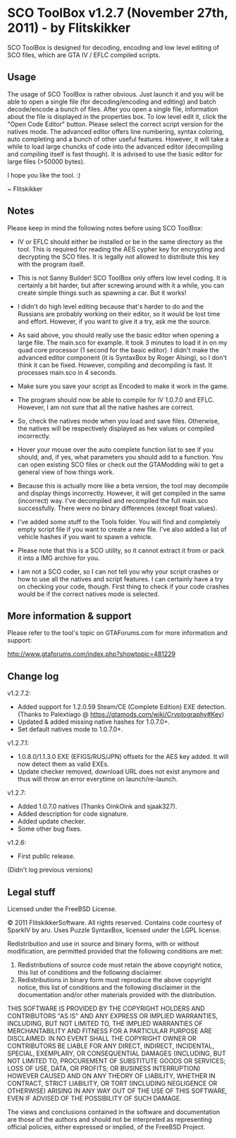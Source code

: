 SCO ToolBox v1.2.7 (November 27th, 2011) - by Flitskikker
=========================================================

SCO ToolBox is designed for decoding, encoding and low level editing of SCO files, which are GTA IV / EFLC compiled scripts.


Usage
-----

The usage of SCO ToolBox is rather obvious.
Just launch it and you will be able to open a single file (for decoding/encoding and editing) and batch decode/encode a bunch of files.
After you open a single file, information about the file is displayed in the properties box. To low level edit it, click the "Open Code Editor" button. Please select the correct script version for the natives mode.
The advanced editor offers line numbering, syntax coloring, auto completing and a bunch of other useful features. However, it will take a while to load large chuncks of code into the advanced editor (decompiling and compiling itself is fast though). It is advised to use the basic editor for large files (>50000 bytes).

I hope you like the tool. :)

~ Flitskikker


Notes
-----

Please keep in mind the following notes before using SCO ToolBox:

- IV or EFLC should either be installed or be in the same directory as the tool. This is required for reading the AES cypher key for encrypting and decrypting the SCO files. It is legally not allowed to distribute this key with the program itself.

- This is not Sanny Builder! SCO ToolBox only offers low level coding. It is certainly a bit harder, but after screwing around with it a while, you can create simple things such as spawning a car. But it works!

- I didn't do high level editing because that's harder to do and the Russians are probably working on their editor, so it would be lost time and effort. However, if you want to give it a try, ask me the source.

- As said above, you should really use the basic editor when opening a large file. The main.sco for example. It took 3 minutes to load it in on my quad core processor (1 second for the basic editor). I didn't make the advanced editor component (it is SyntaxBox by Roger Alsing), so I don't think it can be fixed. However, compiling and decompiling is fast. It processes main.sco in 4 seconds.

- Make sure you save your script as Encoded to make it work in the game.

- The program should now be able to compile for IV 1.0.7.0 and EFLC. However, I am not sure that all the native hashes are correct.

- So, check the natives mode when you load and save files. Otherwise, the natives will be respectively displayed as hex values or compiled incorrectly.

- Hover your mouse over the auto complete function list to see if you should, and, if yes, what parameters you should add to a function. You can open existing SCO files or check out the GTAModding wiki to get a general view of how things work.

- Because this is actually more like a beta version, the tool may decompile and display things incorrectly. However, it will get compiled in the same (incorrect) way. I've decompiled and recompiled the full main.sco successfully. There were no binary differences (except float values).

- I've added some stuff to the Tools folder. You will find and completely empty script file if you want to create a new file. I've also added a list of vehicle hashes if you want to spawn a vehicle.

- Please note that this is a SCO utility, so it cannot extract it from or pack it into a IMG archive for you.

- I am not a SCO coder, so I can not tell you why your script crashes or how to use all the natives and script features. I can certainly have a try on checking your code, though. First thing to check if your code crashes would be if the correct natives mode is selected.


More information & support
--------------------------

Please refer to the tool's topic on GTAForums.com for more information and support:

http://www.gtaforums.com/index.php?showtopic=481229


Change log
----------

v1.2.7.2:
- Added support for 1.2.0.59 Steam/CE (Complete Edition) EXE detection. (Thanks to Palextiago @ https://gtamods.com/wiki/Cryptography#Key)
- Updated & added missing native hashes for 1.0.7.0+.
- Set default natives mode to 1.0.7.0+.

v1.2.7.1:
- 1.0.8.0/1.1.3.0 EXE (EFIGS/RUS/JPN) offsets for the AES key added. It will now detect them as valid EXEs.
- Update checker removed, download URL does not exist anymore and thus will throw an error everytime on launch/re-launch.

v1.2.7:
- Added 1.0.7.0 natives (Thanks OinkOink and sjaak327).
- Added description for code signature.
- Added update checker.
- Some other bug fixes.

v1.2.6:
- First public release.

(Didn't log previous versions)


Legal stuff
-----------

Licensed under the FreeBSD License.

© 2011 FlitskikkerSoftware. All rights reserved.
Contains code courtesy of SparkIV by aru.
Uses Puzzle SyntaxBox, licensed under the LGPL license.

Redistribution and use in source and binary forms, with or without
modification, are permitted provided that the following conditions are met: 

1. Redistributions of source code must retain the above copyright notice, this
   list of conditions and the following disclaimer. 
2. Redistributions in binary form must reproduce the above copyright notice,
   this list of conditions and the following disclaimer in the documentation
   and/or other materials provided with the distribution. 

THIS SOFTWARE IS PROVIDED BY THE COPYRIGHT HOLDERS AND CONTRIBUTORS "AS IS" AND
ANY EXPRESS OR IMPLIED WARRANTIES, INCLUDING, BUT NOT LIMITED TO, THE IMPLIED
WARRANTIES OF MERCHANTABILITY AND FITNESS FOR A PARTICULAR PURPOSE ARE
DISCLAIMED. IN NO EVENT SHALL THE COPYRIGHT OWNER OR CONTRIBUTORS BE LIABLE FOR
ANY DIRECT, INDIRECT, INCIDENTAL, SPECIAL, EXEMPLARY, OR CONSEQUENTIAL DAMAGES
(INCLUDING, BUT NOT LIMITED TO, PROCUREMENT OF SUBSTITUTE GOODS OR SERVICES;
LOSS OF USE, DATA, OR PROFITS; OR BUSINESS INTERRUPTION) HOWEVER CAUSED AND
ON ANY THEORY OF LIABILITY, WHETHER IN CONTRACT, STRICT LIABILITY, OR TORT
(INCLUDING NEGLIGENCE OR OTHERWISE) ARISING IN ANY WAY OUT OF THE USE OF THIS
SOFTWARE, EVEN IF ADVISED OF THE POSSIBILITY OF SUCH DAMAGE.

The views and conclusions contained in the software and documentation are those
of the authors and should not be interpreted as representing official policies, 
either expressed or implied, of the FreeBSD Project.

